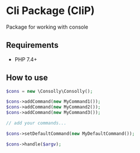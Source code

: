 # Cli Package (CliP)
Package for working with console

## Requirements
- PHP 7.4+

## How to use
```php
$cons = new \Consolly\Consolly();

$cons->addCommand(new MyCommand1());
$cons->addCommand(new MyCommand2());
$cons->addCommand(new MyCommand3());

// add your commands...

$cons->setDefaultCommand(new MyDefaultCommand());

$cons->handle($argv);

```
